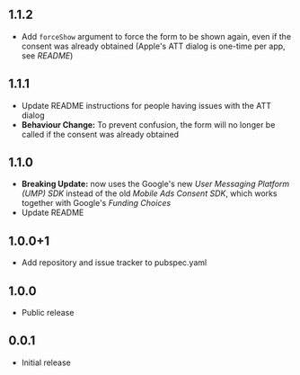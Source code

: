 ## 1.1.2

* Add `forceShow` argument to force the form to be shown again, even if the consent was already obtained (Apple's ATT dialog is one-time per app, see *README*)

## 1.1.1

* Update README instructions for people having issues with the ATT dialog
* **Behaviour Change:** To prevent confusion, the form will no longer be called if the consent was already obtained

## 1.1.0

* **Breaking Update:** now uses the Google's new *User Messaging Platform (UMP) SDK* instead of the old *Mobile Ads Consent SDK*, which works together with Google's *Funding Choices*
* Update README

## 1.0.0+1

* Add repository and issue tracker to pubspec.yaml

## 1.0.0

* Public release

## 0.0.1

* Initial release
